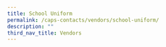 ```yaml
---
title: School Uniform
permalink: /caps-contacts/vendors/school-uniform/
description: ""
third_nav_title: Vendors
---
```

